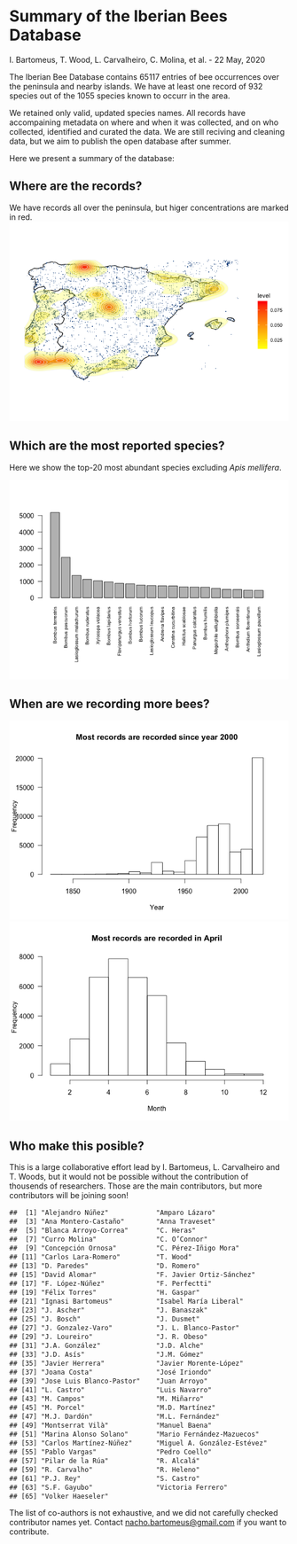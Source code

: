 Summary of the Iberian Bees Database
================
I. Bartomeus, T. Wood, L. Carvalheiro, C. Molina, et al. -
22 May, 2020

The Iberian Bee Database contains 65117 entries of bee occurrences over
the peninsula and nearby islands. We have at least one record of 932
species out of the 1055 species known to occurr in the area.

We retained only valid, updated species names. All records have
accompaining metadata on where and when it was collected, and on who
collected, identified and curated the data. We are still reciving and
cleaning data, but we aim to publish the open database after summer.

Here we present a summary of the database:

## Where are the records?

We have records all over the peninsula, but higer concentrations are
marked in red.
![](Summary_files/figure-gfm/unnamed-chunk-2-1.png)<!-- -->

## Which are the most reported species?

Here we show the top-20 most abundant species excluding *Apis
mellifera*.

![](Summary_files/figure-gfm/unnamed-chunk-3-1.png)<!-- -->

## When are we recording more bees?

![](Summary_files/figure-gfm/unnamed-chunk-4-1.png)<!-- -->![](Summary_files/figure-gfm/unnamed-chunk-4-2.png)<!-- -->

## Who make this posible?

This is a large collaborative effort lead by I. Bartomeus, L.
Carvalheiro and T. Woods, but it would not be possible without the
contribution of thousends of researchers. Those are the main
contributors, but more contributors will be joining soon\!

    ##  [1] "Alejandro Núñez"            "Amparo Lázaro"             
    ##  [3] "Ana Montero-Castaño"        "Anna Traveset"             
    ##  [5] "Blanca Arroyo-Correa"       "C. Heras"                  
    ##  [7] "Curro Molina"               "C. O’Connor"               
    ##  [9] "Concepción Ornosa"          "C. Pérez-Iñigo Mora"       
    ## [11] "Carlos Lara-Romero"         "T. Wood"                   
    ## [13] "D. Paredes"                 "D. Romero"                 
    ## [15] "David Alomar"               "F. Javier Ortiz-Sánchez"   
    ## [17] "F. López-Núñez"             "F. Perfectti"              
    ## [19] "Félix Torres"               "H. Gaspar"                 
    ## [21] "Ignasi Bartomeus"           "Isabel María Liberal"      
    ## [23] "J. Ascher"                  "J. Banaszak"               
    ## [25] "J. Bosch"                   "J. Dusmet"                 
    ## [27] "J. Gonzalez-Varo"           "J. L. Blanco-Pastor"       
    ## [29] "J. Loureiro"                "J. R. Obeso"               
    ## [31] "J.A. González"              "J.D. Alche"                
    ## [33] "J.D. Asís"                  "J.M. Gómez"                
    ## [35] "Javier Herrera"             "Javier Morente-López"      
    ## [37] "Joana Costa"                "José Iriondo"              
    ## [39] "Jose Luis Blanco-Pastor"    "Juan Arroyo"               
    ## [41] "L. Castro"                  "Luis Navarro"              
    ## [43] "M. Campos"                  "M. Miñarro"                
    ## [45] "M. Porcel"                  "M.D. Martínez"             
    ## [47] "M.J. Dardón"                "M.L. Fernández"            
    ## [49] "Montserrat Vilà"            "Manuel Baena"              
    ## [51] "Marina Alonso Solano"       "Mario Fernández-Mazuecos"  
    ## [53] "Carlos Martínez-Núñez"      "Miguel A. González-Estévez"
    ## [55] "Pablo Vargas"               "Pedro Coello"              
    ## [57] "Pilar de la Rúa"            "R. Alcalá"                 
    ## [59] "R. Carvalho"                "R. Heleno"                 
    ## [61] "P.J. Rey"                   "S. Castro"                 
    ## [63] "S.F. Gayubo"                "Victoria Ferrero"          
    ## [65] "Volker Haeseler"

The list of co-authors is not exhaustive, and we did not carefully
checked contributor names yet. Contact <nacho.bartomeus@gmail.com> if
you want to contribute.

